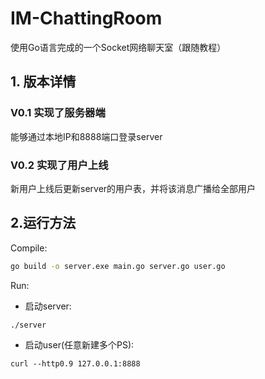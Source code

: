 # IM-ChattingRoom
使用Go语言完成的一个Socket网络聊天室（跟随教程）

## 1. 版本详情

### V0.1 实现了服务器端

能够通过本地IP和8888端口登录server

### V0.2 实现了用户上线

新用户上线后更新server的用户表，并将该消息广播给全部用户

## 2.运行方法

Compile:
```bash
go build -o server.exe main.go server.go user.go
```
Run:

- 启动server:
```
./server
```

- 启动user(任意新建多个PS):
```
curl --http0.9 127.0.0.1:8888 
```
